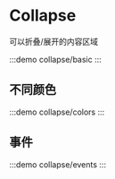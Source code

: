 # Collapse

可以折叠/展开的内容区域


:::demo collapse/basic
:::


## 不同颜色

:::demo collapse/colors
:::

## 事件

:::demo collapse/events
:::